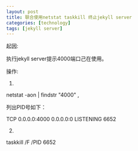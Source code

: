 ```yaml
---
layout: post
title: 联合使用netstat taskkill 终止jekyll server
categories: [technology]
tags: [jekyll server]
---
```


起因:

执行jekyll server提示4000端口己在使用。

操作:

 1.
 netstat -aon | findstr "4000" ,
 
 列出PID号如下：
 
 TCP    0.0.0.0:4000           0.0.0.0:0              LISTENING       6652

 2.
 taskkill /F /PID 6652
 
